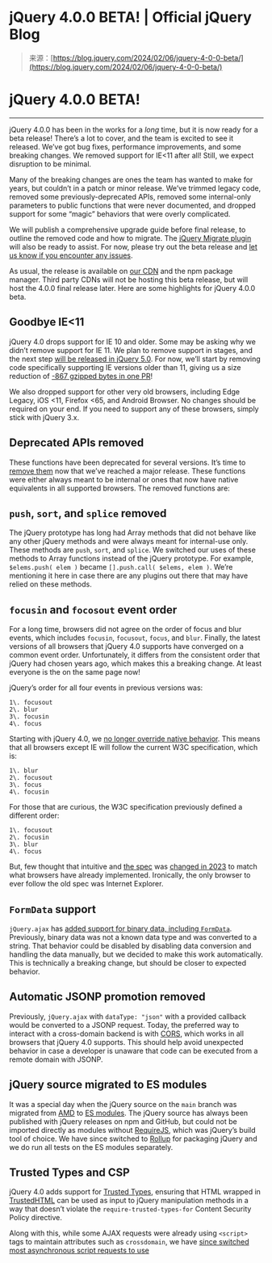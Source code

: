 <!--yml
category: 未分类
date: 2024-05-27 14:41:21
-->

# jQuery 4.0.0 BETA! | Official jQuery Blog

> 来源：[https://blog.jquery.com/2024/02/06/jquery-4-0-0-beta/](https://blog.jquery.com/2024/02/06/jquery-4-0-0-beta/)

# jQuery 4.0.0 BETA!

* * *

jQuery 4.0.0 has been in the works for a *long* time, but it is now ready for a beta release! There’s a lot to cover, and the team is excited to see it released. We’ve got bug fixes, performance improvements, and some breaking changes. We removed support for IE<11 after all! Still, we expect disruption to be minimal.

Many of the breaking changes are ones the team has wanted to make for years, but couldn’t in a patch or minor release. We’ve trimmed legacy code, removed some previously-deprecated APIs, removed some internal-only parameters to public functions that were never documented, and dropped support for some “magic” behaviors that were overly complicated.

We will publish a comprehensive upgrade guide before final release, to outline the removed code and how to migrate. The [jQuery Migrate plugin](https://github.com/jquery/jquery-migrate) will also be ready to assist. For now, please try out the beta release and [let us know if you encounter any issues](https://github.com/jquery/jquery/issues).

As usual, the release is available on [our CDN](https://jquery.com/download/) and the npm package manager. Third party CDNs will not be hosting this beta release, but will host the 4.0.0 final release later. Here are some highlights for jQuery 4.0.0 beta.

## Goodbye IE<11

jQuery 4.0 drops support for IE 10 and older. Some may be asking why we didn’t remove support for IE 11\. We plan to remove support in stages, and the next step [will be released in jQuery 5.0](https://github.com/jquery/jquery/pull/5077). For now, we’ll start by removing code specifically supporting IE versions older than 11, giving us a size reduction of [-867 gzipped bytes in one PR](https://github.com/jquery/jquery/pull/4347)!

We also dropped support for other very old browsers, including Edge Legacy, iOS <11, Firefox <65, and Android Browser. No changes should be required on your end. If you need to support any of these browsers, simply stick with jQuery 3.x.

## Deprecated APIs removed

These functions have been deprecated for several versions. It’s time to [remove them](https://github.com/jquery/jquery/issues/4056) now that we’ve reached a major release. These functions were either always meant to be internal or ones that now have native equivalents in all supported browsers. The removed functions are:

## `push`, `sort`, and `splice` removed

The jQuery prototype has long had Array methods that did not behave like any other jQuery methods and were always meant for internal-use only. These methods are `push`, `sort`, and `splice`. We switched our uses of these methods to Array functions instead of the jQuery prototype. For example, `$elems.push( elem )` became `[].push.call( $elems, elem )`. We’re mentioning it here in case there are any plugins out there that may have relied on these methods.

## `focusin` and `focosout` event order

For a long time, browsers did not agree on the order of focus and blur events, which includes `focusin`, `focusout`, `focus`, and `blur`. Finally, the latest versions of all browsers that jQuery 4.0 supports have converged on a common event order. Unfortunately, it differs from the consistent order that jQuery had chosen years ago, which makes this a breaking change. At least everyone is the on the same page now!

jQuery’s order for all four events in previous versions was:

```
1\. focusout
2\. blur
3\. focusin
4\. focus
```

Starting with jQuery 4.0, we [no longer override native behavior](https://github.com/jquery/jquery/pull/4362). This means that all browsers except IE will follow the current W3C specification, which is:

```
1\. blur
2\. focusout
3\. focus
4\. focusin
```

For those that are curious, the W3C specification previously defined a different order:

```
1\. focusout
2\. focusin
3\. blur
4\. focus
```

But, few thought that intuitive and [the spec](https://www.w3.org/TR/uievents/#events-focusevent-event-order) was [changed in 2023](https://github.com/w3c/uievents/issues/88) to match what browsers have already implemented. Ironically, the only browser to ever follow the old spec was Internet Explorer.

## `FormData` support

`jQuery.ajax` has [added support for binary data, including `FormData`](https://github.com/jquery/jquery/pull/5197). Previously, binary data was not a known data type and was converted to a string. That behavior could be disabled by disabling data conversion and handling the data manually, but we decided to make this work automatically. This is technically a breaking change, but should be closer to expected behavior.

## Automatic JSONP promotion removed

Previously, `jQuery.ajax` with `dataType: "json"` with a provided callback would be converted to a JSONP request. Today, the preferred way to interact with a cross-domain backend is with [CORS](https://developer.mozilla.org/en-US/docs/Web/HTTP/CORS), which works in all browsers that jQuery 4.0 supports. This should help avoid unexpected behavior in case a developer is unaware that code can be executed from a remote domain with JSONP.

## jQuery source migrated to ES modules

It was a special day when the jQuery source on the `main` branch was migrated from [AMD](https://requirejs.org/docs/whyamd.html) to [ES modules](https://github.com/jquery/jquery/pull/4541). The jQuery source has always been published with jQuery releases on npm and GitHub, but could not be imported directly as modules without [RequireJS](https://requirejs.org/), which was jQuery’s build tool of choice. We have since switched to [Rollup](https://rollupjs.org/introduction/) for packaging jQuery and we do run all tests on the ES modules separately.

## Trusted Types and CSP

jQuery 4.0 adds support for [Trusted Types](https://twitter.com/kkotowicz/status/1445713282128515074), ensuring that HTML wrapped in [TrustedHTML](https://developer.mozilla.org/en-US/docs/Web/API/TrustedHTML) can be used as input to jQuery manipulation methods in a way that doesn’t violate the `require-trusted-types-for` Content Security Policy directive.

Along with this, while some AJAX requests were already using `<script>` tags to maintain attributes such as `crossdomain`, we have [since switched most asynchronous script requests to use <script> tags](https://github.com/jquery/jquery/pull/4763) to avoid any CSP errors caused by using inline scripts. There are still a few cases where XHR is used for asynchronous script requests, such as when the `"headers"` option is passed (use `scriptAttrs` instead!), but we now use a `<script>` tag whenever possible.

## Updated slim build

The slim build has gotten even smaller in jQuery 4.0.0 with the removal of Deferreds and Callbacks (now below 20k bytes gzipped!). Deferreds have long-supported the [Promises A+ standard](https://promisesaplus.com/), so native Promises can be used instead in most cases and they are available in all of jQuery’s supported browsers except IE11\. Deferreds do have some extra features that native Promises do not support, but most usage can be migrated to Promise methods. If you need to support IE11, it’s best to use the main build or add a polyfill for native Promises.

## Download

You can get the files from the jQuery CDN, or link to them directly:

[https://code.jquery.com/jquery-4.0.0-beta.js](https://code.jquery.com/jquery-4.0.0-beta.js)

[https://code.jquery.com/jquery-4.0.0-beta.min.js](https://code.jquery.com/jquery-4.0.0-beta.min.js)

You can also get this release from npm:

`npm install jquery@4.0.0-beta`

### Slim build

Sometimes you don’t need ajax, or you prefer to use one of the many standalone libraries that focus on ajax requests. And often it is simpler to use a combination of CSS and class manipulation for web animations. Finally, all of jQuery’s supported browsers (except for IE11) now have support for native Promises across the board, so Deferreds and Callbacks are no longer needed in most cases. Along with the regular version of jQuery that includes everything, we’ve released a “slim” version that excludes these modules. The size of jQuery is very rarely a load performance concern these days, but the slim build is about 8k gzipped bytes smaller than the regular version. These files are also available in the npm package and on the CDN:

[https://code.jquery.com/jquery-4.0.0-beta.slim.js](https://code.jquery.com/jquery-4.0.0-beta.slim.js)

[https://code.jquery.com/jquery-4.0.0-beta.slim.min.js](https://code.jquery.com/jquery-4.0.0-beta.slim.min.js)

These updates are already available as the current versions on npm and Bower. Information on all the ways to get jQuery is available at [https://jquery.com/download/](https://jquery.com/download/). Public CDNs receive their copies today, please give them a few days to post the files. If you’re anxious to get a quick start, use the files on our CDN until they have a chance to update.

## Thanks

Thank you to all of you who participated in this release by submitting patches, reporting bugs, or testing, including [Alex](https://github.com/sashashura), [Ahmed S. El-Afifi](https://github.com/aelafifi), [fecore1](https://github.com/fecore1), [Dallas Fraser](https://github.com/fras2560), [Richard Gibson](https://github.com/gibson042), [Michał Gołębiowski-Owczarek](https://github.com/mgol), [Pierre Grimaud](https://github.com/pgrimaud), [Gabriela Gutierrez](https://github.com/gabibguti), [Jonathan](https://github.com/vanillajonathan), [Necmettin Karakaya](https://github.com/Necmttn), [Anders Kaseorg](https://github.com/andersk), [Wonseop Kim](https://github.com/wonseop), [Simon Legner](https://github.com/simon04), [Shashanka Nataraj](https://github.com/ShashankaNataraj), [Pat O’Callaghan](https://github.com/patocallaghan), [Christian Oliff](https://github.com/coliff), [Dimitri Papadopoulos Orfanos](https://github.com/DimitriPapadopoulos), [Wonhyoung Park](https://github.com/wonhyoung05), [Bruno PIERRE](https://github.com/bubbatls), [Baoshuo Ren](https://github.com/renbaoshuo), [Beatriz Rezener](https://github.com/beatrizrezener), [Sean Robinson](https://github.com/skrobinson), [Ed Sanders](https://github.com/edg2s), [Timo Tijhof](https://github.com/Krinkle), [Tom](https://github.com/gaohuia), [Christian Wenz](https://github.com/wenz), [ygj6](https://github.com/ygj6) and the whole jQuery team.

## We’re on Mastodon!

jQuery now has its very own Mastodon account. We will be cross posting to both Twitter and Mastodon from now on. Also, you may be interested in following some of our team members that have Mastodon accounts.

jQuery: [https://social.lfx.dev/@jquery](https://social.lfx.dev/@jquery)

mgol: [https://hachyderm.io/@mgol](https://hachyderm.io/@mgol)

timmywil: [https://hachyderm.io/@timmywil](https://hachyderm.io/@timmywil)

### Ajax

*   Don’t treat array data as binary ([992a1911](https://github.com/jquery/jquery/commit/992a1911d0b6195012edc25fd5a48810d4be64b5))
*   Allow `processData: true` even for binary data ([ce264e07](https://github.com/jquery/jquery/commit/ce264e0789116e37fe371503537a217c038dfae8))
*   Support binary data (including FormData) ([a7ed9a7b](https://github.com/jquery/jquery/commit/a7ed9a7b6364273b1b964fd2cf9691dec2cbec6b))
*   Support `headers` for script transport even when cross-domain ([#5142](https://github.com/jquery/jquery/issues/5142), [6d136443](https://github.com/jquery/jquery/commit/6d1364431b63b0d3bbe1c5fd604131f9db453396))
*   Support `null` as success functions in `jQuery.get` ([#4989](https://github.com/jquery/jquery/issues/4989), [74978b7e](https://github.com/jquery/jquery/commit/74978b7e892537559850cda7332bdab8106e6354))
*   Don’t auto-execute scripts unless dataType provided ([#4822](https://github.com/jquery/jquery/issues/4822), [025da4dd](https://github.com/jquery/jquery/commit/025da4dd343e6734f3d3c1b4785b1548498115d8))
*   Make responseJSON work for erroneous same-domain JSONP requests ([68b4ec59](https://github.com/jquery/jquery/commit/68b4ec59c8f290d680e9db4bc980655660817dd1))
*   Execute JSONP error script responses ([#4771](https://github.com/jquery/jquery/issues/4771), [a1e619b0](https://github.com/jquery/jquery/commit/a1e619b03a557b47c3e26a5e74af12b63a0d5e73))
*   Avoid CSP errors in the script transport for async requests ([#3969](https://github.com/jquery/jquery/issues/3969), [07a8e4a1](https://github.com/jquery/jquery/commit/07a8e4a177550025c1a08d7ac754839733943f55))
*   Drop the json to jsonp auto-promotion logic ([#1799](https://github.com/jquery/jquery/issues/1799), [#3376](https://github.com/jquery/jquery/issues/3376), [e7b3bc48](https://github.com/jquery/jquery/commit/e7b3bc488d01d584262e12a7c5c25f935d0d034b))
*   Overwrite s.contentType with content-type header value, if any ([#4119](https://github.com/jquery/jquery/issues/4119), [7fb90a6b](https://github.com/jquery/jquery/commit/7fb90a6beaeffe16699800f73746748f6a5cc2de))
*   Deprecate AJAX event aliases, inline event/alias into deprecated ([23d53928](https://github.com/jquery/jquery/commit/23d53928f383b0e7440bf4b08b7524e6af232fad))
*   Do not execute scripts for unsuccessful HTTP responses ([#4250](https://github.com/jquery/jquery/issues/4250), [50871a5a](https://github.com/jquery/jquery/commit/50871a5a85cc802421b40cc67e2830601968affe))
*   Simplify jQuery.ajaxSettings.xhr ([#1967](https://github.com/jquery/jquery/issues/1967), [abdc89ac](https://github.com/jquery/jquery/commit/abdc89ac2e581392b800c0364e0f5f2b6a82cdc6))

### Attributes

*   Shave off a couple of bytes ([b40a4807](https://github.com/jquery/jquery/commit/b40a4807b604efbde51faf075d11e25441af1990))
*   Don’t stringify attributes in the setter ([#4948](https://github.com/jquery/jquery/issues/4948), [4250b628](https://github.com/jquery/jquery/commit/4250b628783d7bfa92ec6c5550c6e4b22fab6034))
*   Drop the `toggleClass(boolean|undefined)` signature ([#3388](https://github.com/jquery/jquery/issues/3388), [a4421101](https://github.com/jquery/jquery/commit/a4421101fd6d9d7b0550210f8e8690641733dd9a))
*   Refactor val(): don’t strip carriage return, isolate IE workarounds ([ff281991](https://github.com/jquery/jquery/commit/ff2819911da6cbbed5ee42c35d695240f06e65e3))
*   Don’t set the type attr hook at all outside of IE ([9e66fe9a](https://github.com/jquery/jquery/commit/9e66fe9acf0ef27681f5a21149fc61678f791641))

### build

*   set up periodic code scanning analysis ([39c5778c](https://github.com/jquery/jquery/commit/39c5778c649ad387dac834832799c0087b11d5fe))

### Build

*   migrate grunt authors to a custom script ([af79c999](https://github.com/jquery/jquery/commit/af79c99939628255f46f30bced000eba9aa6711f))
*   Bump follow-redirects from 1.15.1 to 1.15.4 ([56139394](https://github.com/jquery/jquery/commit/56139394705022e4f6756440030ad6f3bf35f5a6))
*   Bump actions/setup-node and github/codeql-action ([99151d7a](https://github.com/jquery/jquery/commit/99151d7ab0923aa3aeeb1b957a9063e4e20d31ae))
*   Reformat GitHub workflow Yaml files ([c98597ea](https://github.com/jquery/jquery/commit/c98597eaf5e144ee5e549cb41984687cd1033068))
*   Bump @babel/traverse & multiple actions ([fb0cc272](https://github.com/jquery/jquery/commit/fb0cc272916dc909552a1b7bc1a39295e564d3a8))
*   Don’t run CI push workflows for dependabot branches ([635cb152](https://github.com/jquery/jquery/commit/635cb152e7daac658223455aaab2f81204b5b215))
*   Update ESLint-related packages, fix linting errors ([f47c6a83](https://github.com/jquery/jquery/commit/f47c6a83370675af0eff227d0266b40f9f45514a))
*   Run pretest before test:* npm scripts ([1ad66aeb](https://github.com/jquery/jquery/commit/1ad66aeb6d7d94f8e4c8e2286569722ca41f9868))
*   sort branches in compare_size; last run last ([a7fa303f](https://github.com/jquery/jquery/commit/a7fa303fda11ad298875676ffff78143cc49ce95))
*   run pretest in jenkins script ([cb763072](https://github.com/jquery/jquery/commit/cb763072fee1eb9ec3d4037c50cb0d07836b7af6))
*   fix inconsistent builds in Node 20 ([7ef9099d](https://github.com/jquery/jquery/commit/7ef9099d328e90d19bc40b64148747e854b13e20))
*   add commit SHAs and last runs to comparisons ([09972bcc](https://github.com/jquery/jquery/commit/09972bcc680e89e38f56d83043bb368eb7fbda91))
*   add new factory files to dist eslint ([79223841](https://github.com/jquery/jquery/commit/792238410dc16ba0cc53c2740c47c314ea65d822))
*   Bump qs, socket.io-parser, socket.io & json5 ([b923047d](https://github.com/jquery/jquery/commit/b923047d29d37f2d5c96f8b33992f322bc7b7944))
*   migrate most grunt tasks off of grunt ([2bdecf8b](https://github.com/jquery/jquery/commit/2bdecf8b7bd10864e5337a4e24e39476c78cf23a))
*   Bump actions/checkout, actions/setup-node & github/codeql-action ([42e50f8c](https://github.com/jquery/jquery/commit/42e50f8c21fbfd08092ad81add4ac38982ef0841))
*   Update mailmap entry for Krinkle ([699bcd39](https://github.com/jquery/jquery/commit/699bcd396fa342c546905805a0cdfedd1959b7ce))
*   replace CRLF with LF during minify ([48cc402a](https://github.com/jquery/jquery/commit/48cc402a917d6011c7d3e75f779f11ef91b474fb))
*   Add `exports` to package.json, export slim & esm builds ([#4592](https://github.com/jquery/jquery/issues/4592), [8be4c0e4](https://github.com/jquery/jquery/commit/8be4c0e4f89d6c8f780e5937a0534921d8c7815e))
*   Switch form Terser to SWC for JS minification (#5286) ([#5285](https://github.com/jquery/jquery/issues/5285), [e2421875](https://github.com/jquery/jquery/commit/e24218758bb21bfdc296731d70f3d48ab786e5f5))
*   Make sure `*.cjs` & `*.mjs` files use UNIX line endings as well ([198b41c8](https://github.com/jquery/jquery/commit/198b41c8c2cd726b875615023b2b37b213040ad3))
*   switch preferred email for timmywil ([2b6b5e0a](https://github.com/jquery/jquery/commit/2b6b5e0a3ba3029ec3ad1525a178920765e3adf1))
*   Bump github/codeql-action & actions/checkout ([4a13266e](https://github.com/jquery/jquery/commit/4a13266efd262a92f05d86b71d715885de103e6d))
*   Drop individual AMD modules ([5701957b](https://github.com/jquery/jquery/commit/5701957b7223659c52a43f8c2c5465fdf2803df4))
*   Reference GitHub Actions by commit SHAs ([#5266](https://github.com/jquery/jquery/issues/5266), [784b9ba6](https://github.com/jquery/jquery/commit/784b9ba6e403997161113aa56d1747baed4e0767))
*   Switch the minifier from UglifyJS to Terser ([27303c6b](https://github.com/jquery/jquery/commit/27303c6be09b8fc24c13454deae234e480cbf995))
*   Make the `eslint:dev` task not lint the `dist/` folder ([44906a83](https://github.com/jquery/jquery/commit/44906a83d28a81f0107f8418a430db7e040a776b))
*   Test on Node.js 20, stop testing on Node.js 14 & 19 ([6616acff](https://github.com/jquery/jquery/commit/6616acff0a6c144c3eac3afae8578085bd325834))
*   Only install Playwright dependencies when needed ([e77bd9d6](https://github.com/jquery/jquery/commit/e77bd9d64fc696cadfe1f8c9ebb50d7609a97b07))
*   Bump actions/setup-node from 3.5.1 to 3.6.0 ([7e7bd062](https://github.com/jquery/jquery/commit/7e7bd062070b3eca8ee047136ea8575fbed5d70f))
*   Run GitHub Action browser tests on Playwright WebKit ([b02a257f](https://github.com/jquery/jquery/commit/b02a257f98688aa890e06a85672cd1a54c3ffa3a))
*   Migrate middleware-mockserver to modern JS ([ce90a484](https://github.com/jquery/jquery/commit/ce90a48450ba40586a6567235abb8fd2df84da97))
*   remove stale Insight package from custom builds ([c66d4700](https://github.com/jquery/jquery/commit/c66d4700dcf98efccb04061d575e242d28741223))
*   Limit permissions for GitHub workflows ([c909d6b1](https://github.com/jquery/jquery/commit/c909d6b1ff444e68618b6da13d9c21714f681925))
*   Test on Node.js 18 & 19, stop testing on Node 12 ([f62d8e21](https://github.com/jquery/jquery/commit/f62d8e2159baf1eabf3b760b85b2dda56d569a09))
*   Bump actions/setup-node from 3.5.0 to 3.5.1 ([0208224b](https://github.com/jquery/jquery/commit/0208224b5b76d54a39986f78aac97dbf1cccbe38))
*   Update Grunt from 1.4.1 to 1.5.3 ([aa231cd2](https://github.com/jquery/jquery/commit/aa231cd21421503d319ad6068e7df0fb3baa7fea))
*   Bump actions/setup-node from 3.4.1 to 3.5.0 ([25400750](https://github.com/jquery/jquery/commit/25400750fb2e08b0a7e1a752a3ca0e9eaec16163))
*   Update GitHub Actions ([52f452b2](https://github.com/jquery/jquery/commit/52f452b2e8881e5ec5c9e880e277c8ecf633e8dc))
*   Add dependabot.yml config (GitHub Actions) ([3f8bb2a4](https://github.com/jquery/jquery/commit/3f8bb2a46daf76f1427f49810d06a210ffbc7016))
*   Test on Node 17, update Grunt & `karma-*` packages ([2525cffc](https://github.com/jquery/jquery/commit/2525cffc42934c0d5c7aa085bc45dd6a8282e840))
*   Separate the install step from running tests in GitHub Actions ([eef97250](https://github.com/jquery/jquery/commit/eef972508c8be6cc3cd0039d34dc9fe16bac916c))
*   remove travis.yml and travis mentions from core (#4983) ([5f4d449a](https://github.com/jquery/jquery/commit/5f4d449aa836f376eab2d2ca7585d5476d12f095))
*   Migrate CI to GitHub Actions ([e23190e6](https://github.com/jquery/jquery/commit/e23190e63cb121da79b92e6641a81a44dcea9252))
*   Update ESLint & eslint-plugin-import, fixing the build ([9735edd5](https://github.com/jquery/jquery/commit/9735edd5cb7b5ef30bb8acc4d7596a1410a971cc))
*   Test on Node.js 16 instead of 15 ([0f623fdc](https://github.com/jquery/jquery/commit/0f623fdc8db128657716290cb7d57430e224c977))
*   Take core-js-bundle from the external directory as well ([345cd22e](https://github.com/jquery/jquery/commit/345cd22e5664655ed315958ed2056610607c12ef))
*   Restore the external directory ([a684e6ba](https://github.com/jquery/jquery/commit/a684e6ba836f7c553968d7d026ed7941e1a612d8))
*   Rename master to main across the repository ([8ae477a4](https://github.com/jquery/jquery/commit/8ae477a432f0924cd4bd3bdeaef2c4c15e483a8f))
*   Test on Node.js 15 ([6984d174](https://github.com/jquery/jquery/commit/6984d1747623dbc5e87fd6c261a5b6b1628c107c))
*   Explicitly exclude the queue module from the slim build ([a503c691](https://github.com/jquery/jquery/commit/a503c691dc06c59acdafef6e54eca2613c6e4032))
*   Make the import/no-unused-modules ESLint rule work in WebStorm ([8612018d](https://github.com/jquery/jquery/commit/8612018d4eb570b39532fca8344a187d2e95f98e))
*   Append .eslintignore paths to grunt eslint paths ([a22b43ba](https://github.com/jquery/jquery/commit/a22b43bad41592ec61e5fa0fcd2b3a3d44f8bfd3))
*   Use the US spelling of “favor” ([fa0058af](https://github.com/jquery/jquery/commit/fa0058af426c4e482059214c29c29f004254d9a1))
*   Fix commitplease husky config ([#4735](https://github.com/jquery/jquery/issues/4735), [3a1b338a](https://github.com/jquery/jquery/commit/3a1b338a7a579a45543b031a003abdce4dc6ac67))
*   Update dependencies ([b5028669](https://github.com/jquery/jquery/commit/b502866960b30863e56968bd35e720905ac58025))
*   Event: Make sure all source modules’ exports are used (#4648) ([40c3abd0](https://github.com/jquery/jquery/commit/40c3abd0ab049449acab5f2e12c34b9cc3199482))
*   Update eslint-config-jquery, fix linting violations ([ef4d6ca6](https://github.com/jquery/jquery/commit/ef4d6ca6c3a1b276fedc27b1f3a18823276f01a3))
*   Followups after introducing ES modules compiled via Rollup ([55cd3a44](https://github.com/jquery/jquery/commit/55cd3a44368d529326b6d9b16ff7c0204fee5516))
*   Correct code indentations based on jQuery Style Guide ([3d62d570](https://github.com/jquery/jquery/commit/3d62d5704989f17d3a20ae7521d52e9c8c60b4ee))
*   Reduce the slim build header comment & jQuery.fn.jquery ([812b4a1a](https://github.com/jquery/jquery/commit/812b4a1a837c049b85efb73603105b4245cb0e5c))
*   Move ESLint max-len disable-directive to dist/.eslintrc.json ([34296ec5](https://github.com/jquery/jquery/commit/34296ec547f0ab6577e8c31815447990a9c01b31))
*   Test on Node.js 14, stop testing on Node.js 8 & 13 ([88eb22e0](https://github.com/jquery/jquery/commit/88eb22e0599d546f98f6145c53deb086e1d82857))
*   Enable reportUnusedDisableDirectives in ESLint ([46f9810b](https://github.com/jquery/jquery/commit/46f9810b73a7ad446d7c3711faf92f56b67df3c1))
*   Resolve Travis config warnings ([5b94a4f8](https://github.com/jquery/jquery/commit/5b94a4f847fe2328b1b8f2340b11b6031f95d2d1))
*   Enable ESLint one-var rule for var declarations in browser code ([4a7fc854](https://github.com/jquery/jquery/commit/4a7fc8544e2020c75047456d11979e4e3a517fdf))
*   Add Christian Oliff to .mailmap & AUTHORS.txt ([721744a9](https://github.com/jquery/jquery/commit/721744a9fab5b597febea64e466272eabfdb9463))
*   Lint the minified jQuery file as well – a Gruntfile fix ([#3075](https://github.com/jquery/jquery/issues/3075), [338f1fc7](https://github.com/jquery/jquery/commit/338f1fc77483a1bc1456e1f4ba1db2049bb45b45))
*   Lint the minified jQuery file as well ([#3075](https://github.com/jquery/jquery/issues/3075), [89a18de6](https://github.com/jquery/jquery/commit/89a18de64cec73936507ea9feca24d029edea24f))
*   Add intuitive names to Travis jobs ([e1fab109](https://github.com/jquery/jquery/commit/e1fab10911dfe3b93bf8bd5d276e30e6fc69f780))
*   Make dev mode work in Karma again, serve source files from disk ([437f389a](https://github.com/jquery/jquery/commit/437f389a24a6bef213d4df507909e7e69062300b))
*   Tests: Fix custom build tests, verify on Travis ([0f780ba7](https://github.com/jquery/jquery/commit/0f780ba7cc5968d53bba386bdcb59b8d9410873b))
*   Create a `grunt custom:slim` alias for the Slim build (#4578) ([9b9ed469](https://github.com/jquery/jquery/commit/9b9ed469b43e9fa6e2c752444470ae4c87d03d57))
*   Make Karma work in ES modules mode ([341c6d1b](https://github.com/jquery/jquery/commit/341c6d1b5abe4829f59fbc32e93f6a6a1afb900f))
*   Auto-convert sources to AMD ([f37c2e51](https://github.com/jquery/jquery/commit/f37c2e51f36c8f8bab3879064a90e86a685feafc))
*   Fix the Windows build ([#4548](https://github.com/jquery/jquery/issues/4548), [9fd2fa53](https://github.com/jquery/jquery/commit/9fd2fa5388dba5c71129a1d9e3bb8e4fe6e4eb0b))
*   Require extensions for ES6 imports, prevent import cycles ([44ac8c85](https://github.com/jquery/jquery/commit/44ac8c8529173711b66046ae5cfefa5bd4892461))
*   Fix the import path to serialize.js from ajax.js ([07532014](https://github.com/jquery/jquery/commit/075320149ae30a5c593c06b2fb015bdf033e0acf))
*   Run tests on Travis only on browsers defined in the config ([bcbcdd2b](https://github.com/jquery/jquery/commit/bcbcdd2b2c1bb7075f4f73dc89ca7d65db2a09ed))
*   Run tests on Firefox ESR as well ([2d5ad6d2](https://github.com/jquery/jquery/commit/2d5ad6d23e0f57c733ce4556d3f2ee93ca99cadb))
*   Run tests on Node.js 13 in addition to 8, 10 & 12 ([830976e6](https://github.com/jquery/jquery/commit/830976e690b5fffeac860e2fdd07986d087ce824))
*   Run tests on Travis on FirefoxHeadless as well ([584835e6](https://github.com/jquery/jquery/commit/584835e68239ce55d1fc007b284e8ef4ed2817c2))
*   Require strict mode in Node.js scripts via ESLint ([bbad821c](https://github.com/jquery/jquery/commit/bbad821c399da92995a11b88d6684970479d4a9b))
*   Support jquery-release –dry-run flag ([d7d0b52b](https://github.com/jquery/jquery/commit/d7d0b52bda74486f2351baa9d03ca4534de0d733))
*   Stop copying src/core.js to dist on release ([#4489](https://github.com/jquery/jquery/issues/4489), [9a4d9806](https://github.com/jquery/jquery/commit/9a4d980639dd804ad320685a25b8ff4572e3f595))
*   Remove the external directory, read from node_modules directly ([d7e64190](https://github.com/jquery/jquery/commit/d7e64190efc411e3973a79fd027bf1afe359f429))
*   ESLint: forbid unused function parameters ([438b1a3e](https://github.com/jquery/jquery/commit/438b1a3e8a52d3e4efd8aba45498477038849c97))
*   Fix the regex parsing AMD var-modules (#4389) ([9ec09c3b](https://github.com/jquery/jquery/commit/9ec09c3b4aa5182c2a8b8f51afb861b685a4003c))
*   Fix AMD dependencies in curCSS ([b220f6df](https://github.com/jquery/jquery/commit/b220f6df88d34dd908f55d57417fcec377787e5c))
*   Test on Node.js 12, stop testing on Node.js 6 & 11 ([b8d47128](https://github.com/jquery/jquery/commit/b8d4712825a26a7f24c2bdb5a71aa3abcd345dfd))
*   Fix unresolved jQuery reference in finalPropName ([#4358](https://github.com/jquery/jquery/issues/4358), [87403058](https://github.com/jquery/jquery/commit/874030583c9b94603de467124420e6c7a1c3c8ac))
*   Update Sizzle from 2.3.3 to 2.3.4 ([#1756](https://github.com/jquery/jquery/issues/1756), [#4170](https://github.com/jquery/jquery/issues/4170), [#4249](https://github.com/jquery/jquery/issues/4249), [0b2c36ad](https://github.com/jquery/jquery/commit/0b2c36adb4e2c048318659e4196e0925da10ead2))
*   Update the master version to 4.0.0-pre ([c4f2fa2f](https://github.com/jquery/jquery/commit/c4f2fa2fb33d6e52f7c8fad9f687ef970f442179))
*   Update Sinon from 2.3.7 to 7.3.1, other updates ([fea7a2a3](https://github.com/jquery/jquery/commit/fea7a2a328f475048b4450c5c02a60832fdcfc3c))

### Core

*   Add more info about named exports ([5f869590](https://github.com/jquery/jquery/commit/5f869590924b7dea6a16d176b18700939f4b5290))
*   Simplify code post browser support reduction ([93ca49e6](https://github.com/jquery/jquery/commit/93ca49e6d1ac23fee33b3bc3b7f4d93dd1a25cb7))
*   Move the factory to separate exports ([46f6e3da](https://github.com/jquery/jquery/commit/46f6e3da796ee9d28c7c1428793b72d66bcbb0b7))
*   Use named exports in `src/` ([#5262](https://github.com/jquery/jquery/issues/5262), [f75daab0](https://github.com/jquery/jquery/commit/f75daab09102a4dd5107deadb55d4a169f86254a))
*   Fix regression in jQuery.text() on HTMLDocument objects ([#5264](https://github.com/jquery/jquery/issues/5264), [a75d6b52](https://github.com/jquery/jquery/commit/a75d6b52fad212820358e8ada3154f2f634e699b))
*   Selector: Move jQuery.contains from the selector to the core module ([024d8719](https://github.com/jquery/jquery/commit/024d87195ac46690023e2b0b308d4406a8a5a27e))
*   Drop the root parameter of jQuery.fn.init ([d2436df3](https://github.com/jquery/jquery/commit/d2436df36a4b2ef556907e734a90771f0dbdbcaf))
*   Don’t rely on splice being present on input ([9c6f64c7](https://github.com/jquery/jquery/commit/9c6f64c7b51d50e334ef1183e2937ad77c0a68b0))
*   Manipulation: Add basic TrustedHTML support ([#4409](https://github.com/jquery/jquery/issues/4409), [de5398a6](https://github.com/jquery/jquery/commit/de5398a6ad088dc006b46c6a870a2a053f4cd663))
*   Report browser errors in parseXML ([#4784](https://github.com/jquery/jquery/issues/4784), [89697325](https://github.com/jquery/jquery/commit/8969732518470a7f8e654d5bc5be0b0076cb0b87))
*   Make jQuery.isXMLDoc accept falsy input ([#4782](https://github.com/jquery/jquery/issues/4782), [fd421097](https://github.com/jquery/jquery/commit/fd421097c56696e4c1c4a99c1aae44c59a722be4))
*   Drop support for Edge Legacy (i.e. non-Chromium Microsoft Edge) ([#4568](https://github.com/jquery/jquery/issues/4568), [e35fb62d](https://github.com/jquery/jquery/commit/e35fb62db4fb46f031056bb53e393982c03972a1))
*   Fire iframe script in its context, add doc param in globalEval ([#4518](https://github.com/jquery/jquery/issues/4518), [4592595b](https://github.com/jquery/jquery/commit/4592595b478be979141ce35c693dbc6b65647173))
*   Exclude callbacks & deferred modules in the slim build as well ([fbc44f52](https://github.com/jquery/jquery/commit/fbc44f52fe76e1b601da76a1d7f8ef27884c06da))
*   Migrate from AMD to ES modules 🎉 ([d0ce00cd](https://github.com/jquery/jquery/commit/d0ce00cdfa680f1f0c38460bc51ea14079ae8b07))
*   Use Array.prototype.flat where supported ([#4320](https://github.com/jquery/jquery/issues/4320), [9df4f1de](https://github.com/jquery/jquery/commit/9df4f1de12728b44a4b0f91748f12421008d9079))
*   Remove private copies of push, sort & splice from the jQuery prototype ([b59107f5](https://github.com/jquery/jquery/commit/b59107f5d7451ac16a7c8755128719be6ec8bf12))
*   Implement .even() & .odd() to replace POS :even & :odd ([78420d42](https://github.com/jquery/jquery/commit/78420d427cf3734d9264405fcbe08b76be182a95))
*   Deprecate jQuery.trim ([#4363](https://github.com/jquery/jquery/issues/4363), [5ea59460](https://github.com/jquery/jquery/commit/5ea5946094784f68437ef26d463dfcfbbbaff1f6))
*   Remove IE-specific support tests, rely on document.documentMode ([#4386](https://github.com/jquery/jquery/issues/4386), [3527a384](https://github.com/jquery/jquery/commit/3527a3840585e6a359cd712591c9c57398357b9b))
*   Drop support for IE <11, iOS <11, Firefox <65, Android Browser & PhantomJS ([#3950](https://github.com/jquery/jquery/issues/3950), [#4299](https://github.com/jquery/jquery/issues/4299), [cf84696f](https://github.com/jquery/jquery/commit/cf84696fd1d7fe314a11492606529b5a658ee9e3))
*   Remove deprecated jQuery APIs ([#4056](https://github.com/jquery/jquery/issues/4056), [58f0c00b](https://github.com/jquery/jquery/commit/58f0c00bed695f934bb205c6115e5fe99dd5c27b))

### CSS

*   Fix reliableTrDimensions support test for initially hidden iframes ([b1e66a5f](https://github.com/jquery/jquery/commit/b1e66a5faaf46ffcbcc27c79a9a224aaf851a987))
*   Selector: Align with 3.x, remove the outer `selector.js` wrapper ([53cf7244](https://github.com/jquery/jquery/commit/53cf7244da2a2040333335c36e435b1c12efdff9))
*   Make the reliableTrDimensions support test work with Bootstrap CSS ([#5270](https://github.com/jquery/jquery/issues/5270), [65b85031](https://github.com/jquery/jquery/commit/65b85031fb5688361c077bc04e641e4b502671e1))
*   Make `offsetHeight( true )`, etc. include negative margins ([#3982](https://github.com/jquery/jquery/issues/3982), [bce13b72](https://github.com/jquery/jquery/commit/bce13b72c1753e16cc0db53ebf0f0456bdcf6b48))
*   Return `undefined` for whitespace-only CSS variable values (#5120) ([7eb00196](https://github.com/jquery/jquery/commit/7eb0019640a5856c42b451551eb7f995d913eba9))
*   Don’t trim whitespace of undefined custom property ([#5105](https://github.com/jquery/jquery/issues/5105), [ed306c02](https://github.com/jquery/jquery/commit/ed306c0261ab63746040e5d58bb4477c3069a427))
*   Skip falsy values in `addClass( array )`, compress code ([#4998](https://github.com/jquery/jquery/issues/4998), [a338b407](https://github.com/jquery/jquery/commit/a338b407f2479f82df40635055effc163835183f))
*   Justify use of rtrim on CSS property values ([655c0ed5](https://github.com/jquery/jquery/commit/655c0ed5e204b1f6427e09d615a49586a7bc84eb))
*   Trim whitespace surrounding CSS Custom Properties values ([#4926](https://github.com/jquery/jquery/issues/4926), [efadfe99](https://github.com/jquery/jquery/commit/efadfe991a5c287af561a9326bf1427d726c91c1))
*   Include `show`, `hide` & `toggle` methods in the jQuery slim build ([297d18dd](https://github.com/jquery/jquery/commit/297d18dd13f7b810ea5a4afeefa4cb15d9e16e16))
*   Remove the opacity CSS hook ([865469f5](https://github.com/jquery/jquery/commit/865469f5e60f55feb28469bb0a7526dd22f04b4e))
*   Workaround buggy getComputedStyle on table rows in IE/Edge ([#4490](https://github.com/jquery/jquery/issues/4490), [26415e08](https://github.com/jquery/jquery/commit/26415e081b318dbe1d46d2b7c30e05f14c339b75))
*   Don’t automatically add “px” to properties with a few exceptions ([#2795](https://github.com/jquery/jquery/issues/2795), [00a9c2e5](https://github.com/jquery/jquery/commit/00a9c2e5f4c855382435cec6b3908eb9bd5a53b7))

### Data

*   Refactor to reduce size ([805cdb43](https://github.com/jquery/jquery/commit/805cdb43fd02c3a5783c06b5ec2c9519be0682ab))
*   Event:Manipulation: Prevent collisions with Object.prototype ([#3256](https://github.com/jquery/jquery/issues/3256), [9d76c0b1](https://github.com/jquery/jquery/commit/9d76c0b163675505d1a901e5fe5249a2c55609bc))
*   Separate data & css/effects camelCase implementations ([#3355](https://github.com/jquery/jquery/issues/3355), [8fae2120](https://github.com/jquery/jquery/commit/8fae21200e80647fec4389995c4879948d11ad66))

### Deferred

### Deprecated

*   Define `.hover()` using non-deprecated methods ([fd6ffc5e](https://github.com/jquery/jquery/commit/fd6ffc5eb2c12562f2656d2f33865448420252be))
*   Remove jQuery.trim ([0b676ae1](https://github.com/jquery/jquery/commit/0b676ae12d20721e2df6f6f32f37f7302f8805bf))
*   Fix AMD parameter order ([f810080e](https://github.com/jquery/jquery/commit/f810080e8e92278bb5288cba7cc0169481471780))

### Dimensions

*   Add offset prop fallback to FF for unreliable TR dimensions ([#4529](https://github.com/jquery/jquery/issues/4529), [3bbbc111](https://github.com/jquery/jquery/commit/3bbbc11111840d6fd5160db13f2c1a9acb05c4c4))

### Docs

*   Fix module links in the package README ([ace646f6](https://github.com/jquery/jquery/commit/ace646f6e83e653f666ba715c200739f1cbdba52))
*   update watch task in CONTRIBUTING.md ([77d6ad71](https://github.com/jquery/jquery/commit/77d6ad7172db3ae11573df7b322d410b161eb43e))
*   Fix typos found by codespell ([620870a1](https://github.com/jquery/jquery/commit/620870a1af5287d29c77ec6d5f973116b23793a7))
*   remove stale gitter badge from readme ([67cb1af7](https://github.com/jquery/jquery/commit/67cb1af7740a956e150e8d93266c4e601f55e8a4))
*   Remove the “Grunt build” section from the PR template ([988a5684](https://github.com/jquery/jquery/commit/988a56847de301ce18a653f84b07c5af432a269f))
*   Remove stale badge from README ([bcd9c2bc](https://github.com/jquery/jquery/commit/bcd9c2bc3ddaa04f89f550681ca9c1ec5efc4328))
*   Update the README of the published package ([edccabf1](https://github.com/jquery/jquery/commit/edccabf10d37b57cbd4eeebc44f3acb67cb2739c))
*   Remove git.io from a GitHub Actions comment ([016872ff](https://github.com/jquery/jquery/commit/016872ffe03ab9107b1bc62fae674a4809c3b23f))
*   Update webpack website in README ([01819bc3](https://github.com/jquery/jquery/commit/01819bc3bcc44282e5bb9301c3478d837d1e5152))
*   add link to patchwelcome and help wanted issues ([924b7ce8](https://github.com/jquery/jquery/commit/924b7ce825962bfe4c16e02eb411c7f66ee75a55))
*   add link to preview the new CLAs ([683ceb8f](https://github.com/jquery/jquery/commit/683ceb8ff067ac53a7cb464ba1ec3f88e353e3f5))
*   Fix incorrect `trac-NUMBER` references ([eb9ceb2f](https://github.com/jquery/jquery/commit/eb9ceb2facbeff1c66a41824bd0ac0c56d0c5c62))
*   remove expired links from old jquery source (#4997) ([ed066ac7](https://github.com/jquery/jquery/commit/ed066ac70270b4bb20b5717501d2d268ef144bd3))
*   Remove links to Web Archive from source ([#4981](https://github.com/jquery/jquery/issues/4981), [e24f2dcf](https://github.com/jquery/jquery/commit/e24f2dcf3f6bda1a672502e0233c732065cbbe89))
*   Replace `#NUMBER` Trac issue references with `trac-NUMBER` ([5d5ea015](https://github.com/jquery/jquery/commit/5d5ea015114092c157311c4948f7cc3d8c8e7f8a))
*   Update the URL to the latest jQuery build in CONTRIBUTING.md ([9bdb16cd](https://github.com/jquery/jquery/commit/9bdb16cd19097da67950a707baac3980bda873f3))
*   Remove the CLA checkbox in the pull request template ([e1248931](https://github.com/jquery/jquery/commit/e124893132d7a979d7987f978e968a1f889348b6))
*   update irc to Libera and fix LAMP dead link ([175db73e](https://github.com/jquery/jquery/commit/175db73ec7938e774d9e93d3afdfb35a24466b47))
*   Update Frequently Reported Issues in the GitHub issue template ([7a6fae6a](https://github.com/jquery/jquery/commit/7a6fae6a7e51ae30a9f3177e8639fbf523ed0915))
*   Change JS Foundation mentions to OpenJS Foundation ([11611967](https://github.com/jquery/jquery/commit/11611967adf2bd9ff4304132f917629ec1134049))
*   add SECURITY.md, show security email address ([2ffe54ca](https://github.com/jquery/jquery/commit/2ffe54ca53b4ba2de2012f83c3faf262c1003af9))
*   Fix typos ([1a7332ce](https://github.com/jquery/jquery/commit/1a7332ce83cdee7d6cd9d45c2a4b83067f53f14b))
*   Update the link to the jsdom repository ([a62309e0](https://github.com/jquery/jquery/commit/a62309e01b3c76d2b73560ca666c454b7bbfcb77))
*   Use https for hyperlinks in README ([73415da2](https://github.com/jquery/jquery/commit/73415da25d964ee31ec1804d55f5af0199a1378e))
*   Remove a mention of the event/alias.js module from README ([3edfa1bc](https://github.com/jquery/jquery/commit/3edfa1bcdc50bca41ac58b2642b12f3feee03a3b))
*   Update links to EdgeHTML issues to go through Web Archive ([1dad1185](https://github.com/jquery/jquery/commit/1dad1185e0b2ca2a13bf411558eda75fb2d4da88))
*   direct users to GitHub docs for cloning the repo ([f1c16de2](https://github.com/jquery/jquery/commit/f1c16de29689d2cfaf629f00d682148e99753509))
*   Change OS X to macOS in README ([5a3e0664](https://github.com/jquery/jquery/commit/5a3e0664d261422f11a78faaf101d70c73b3a5a8))
*   Update most URLs to HTTPS ([f09d9210](https://github.com/jquery/jquery/commit/f09d92100ffff6208211b200ed0cdc39bfd17fc3))
*   Convert link to Homebrew from HTTP to HTTPS ([e0022f23](https://github.com/jquery/jquery/commit/e0022f23144fd1dc6db86a5d8c18af47bc14f0f3))

### Effect

*   Fix a unnecessary conditional statement in .stop() ([#4374](https://github.com/jquery/jquery/issues/4374), [110802c7](https://github.com/jquery/jquery/commit/110802c7f22b677ef658963aa95ebdf5cb9c5573))

### Effects

### Event

*   Avoid collisions between jQuery.event.special & Object.prototype ([bcaeb000](https://github.com/jquery/jquery/commit/bcaeb000b777c018ad5d18e01be5060caa8cb158))
*   Simplify the check for saved data in leverageNative ([dfe212d5](https://github.com/jquery/jquery/commit/dfe212d5a1eed6b4a67d1cbd04ece09bbac33699))
*   Make trigger(focus/blur/click) work with native handlers ([#5015](https://github.com/jquery/jquery/issues/5015), [6ad3651d](https://github.com/jquery/jquery/commit/6ad3651dbfea9e9bb56e608f72b4ef2f97bd4e70))
*   Simulate focus/blur in IE via focusin/focusout ([#4856](https://github.com/jquery/jquery/issues/4856), [#4859](https://github.com/jquery/jquery/issues/4859), [#4950](https://github.com/jquery/jquery/issues/4950), [ce60d318](https://github.com/jquery/jquery/commit/ce60d31893deab7d3da592b5173e90b5d50e7732))
*   Don’t break focus triggering after `.on(focus).off(focus)` ([#4867](https://github.com/jquery/jquery/issues/4867), [e539bac7](https://github.com/jquery/jquery/commit/e539bac79e666bba95bba86d690b4e609dca2286))
*   Make focus re-triggering not focus the original element back ([#4382](https://github.com/jquery/jquery/issues/4382), [dbcffb39](https://github.com/jquery/jquery/commit/dbcffb396c2db61ff96edc4162602e850797d61f))
*   Don’t crash if an element is removed on blur ([#4417](https://github.com/jquery/jquery/issues/4417), [5c2d0870](https://github.com/jquery/jquery/commit/5c2d08704e289dd2745bcb0557b35a9c0e6af4a4))
*   Remove the event.which shim ([#3235](https://github.com/jquery/jquery/issues/3235), [1a5fff4c](https://github.com/jquery/jquery/commit/1a5fff4c169dbaa2df72c656868bcf60ed4413d0))
*   remove jQuery.event.global ([18db8717](https://github.com/jquery/jquery/commit/18db87172cffbe48b92e30b70249e304863a70f9))
*   Only attach events to objects that accept data – for real ([#4397](https://github.com/jquery/jquery/issues/4397), [d5c505e3](https://github.com/jquery/jquery/commit/d5c505e35d8c74ce8e9d99731a1a7eab0e0d911c))
*   Stop shimming focusin & focusout events ([#4300](https://github.com/jquery/jquery/issues/4300), [8a741376](https://github.com/jquery/jquery/commit/8a741376937dfacf9f82b2b88f93b239fe267435))
*   Prevent leverageNative from registering duplicate dummy handlers ([eb6c0a7c](https://github.com/jquery/jquery/commit/eb6c0a7c97b1b3cf00144de12d945c9c569f935c))
*   Fix handling of multiple async focus events ([#4350](https://github.com/jquery/jquery/issues/4350), [ddfa8376](https://github.com/jquery/jquery/commit/ddfa83766478268391bc9da96683fc0d4973fcfe))

### Manipulation

*   Generalize a test to support IE ([88690ebf](https://github.com/jquery/jquery/commit/88690ebfc8b5ef8b1e444326c664b590ecc0b888))
*   Support $el.html(selfRemovingScript) (#5378) ([#5377](https://github.com/jquery/jquery/issues/5377), [937923d9](https://github.com/jquery/jquery/commit/937923d9ee8dfd19008447b5059cbd13ee5a23ac))
*   Extract domManip to a separate file ([ee6e8740](https://github.com/jquery/jquery/commit/ee6e874075ba1fcd8f9e62cd1ee5c04f6518b6d6))
*   Don’t remove HTML comments from scripts ([#4904](https://github.com/jquery/jquery/issues/4904), [2f8f39e4](https://github.com/jquery/jquery/commit/2f8f39e457c32c454c50545b0fdaa1d7a4a2f8bd))
*   Respect script crossorigin attribute in DOM manipulation ([#4542](https://github.com/jquery/jquery/issues/4542), [15ae3614](https://github.com/jquery/jquery/commit/15ae361485056b236a9484a185238f992806e1ff))
*   Avoid concatenating strings in buildFragment ([9c98e4e8](https://github.com/jquery/jquery/commit/9c98e4e86eda857ee063bc48adbc1a11bb5506ee))
*   Make jQuery.htmlPrefilter an identity function ([90fed4b4](https://github.com/jquery/jquery/commit/90fed4b453a5becdb7f173d9e3c1492390a1441f))
*   Selector: Use the nodeName util where possible to save size ([4504fc3d](https://github.com/jquery/jquery/commit/4504fc3d722dd029d861cb47aa65a5edc651c4d3))

### Release

*   use buildDefaultFiles directly and pass version ([b507c864](https://github.com/jquery/jquery/commit/b507c8648f701acd1c48b3c38054ad38d76fd1ca))
*   copy dist-module folder as well ([63767650](https://github.com/jquery/jquery/commit/63767650b5b171b4671304fd2bb2f2890431929f))
*   only published versioned files to cdn ([3a0ca684](https://github.com/jquery/jquery/commit/3a0ca684eb21d64a13d7591ce1891b1990e0339c))
*   remove scripts and dev deps from dist package.json ([7eac932d](https://github.com/jquery/jquery/commit/7eac932da7177104546abef595adf4429eb829b3))
*   update build command in Release.generateArtifacts ([3b963a21](https://github.com/jquery/jquery/commit/3b963a21662061e0f39ad90f146e73e2223c2b86))
*   add support for md5 sums in windows ([f088c366](https://github.com/jquery/jquery/commit/f088c36631df3d5dc98408debd147ea5d3618557))
*   remove the need to install grunt globally ([b2bbaa36](https://github.com/jquery/jquery/commit/b2bbaa36d4d37bd48f954ed3cdbd50d3461a523d))
*   upgrade release dependencies ([967af732](https://github.com/jquery/jquery/commit/967af73203378db0cc3637adee85c442e246e05a))
*   Remove an unused chalk dependency ([bfb6897c](https://github.com/jquery/jquery/commit/bfb6897c558dfdccff7ac5fc377b08e806525be3))
*   Use an in-repository dist README fixture ([358b769a](https://github.com/jquery/jquery/commit/358b769a00c3a09a8ec621b8dcb2d5e31b7da69a))
*   Update AUTHORS.txt ([1b74660f](https://github.com/jquery/jquery/commit/1b74660f730d34bf728094c33080ff406427f41e))
*   update AUTHORS.txt ([cf9fe0f6](https://github.com/jquery/jquery/commit/cf9fe0f6a104a0f527c7c3f441485c19e2b19c69))

### Selector

*   Make `selector.js` module depend on `attributes/attr.js` ([#5379](https://github.com/jquery/jquery/issues/5379), [e06ff088](https://github.com/jquery/jquery/commit/e06ff08849057cd099365bf43598c8952fe9956d))
*   Eliminate `selector.js` depenencies from various modules ([e8b7db4b](https://github.com/jquery/jquery/commit/e8b7db4b0f1e1b8e08578641b30a92b955ccc4ec))
*   Re-expose jQuery.find.{tokenize,select,compile,setDocument} ([#5259](https://github.com/jquery/jquery/issues/5259), [338de359](https://github.com/jquery/jquery/commit/338de3599039a3ba906214e656bcbe637430c37d))
*   Stop relying on CSS.supports( “selector(…)” ) ([#5194](https://github.com/jquery/jquery/issues/5194), [68aa2ef7](https://github.com/jquery/jquery/commit/68aa2ef7571e2d9f91fad1aa9e5f956c04dc9ee9))
*   Backport jQuery selection context logic to selector-native ([#5185](https://github.com/jquery/jquery/issues/5185), [2e644e84](https://github.com/jquery/jquery/commit/2e644e845051703775b35b358eec5d3608a9465f))
*   Make selector lists work with `qSA` again ([#5177](https://github.com/jquery/jquery/issues/5177), [09d988b7](https://github.com/jquery/jquery/commit/09d988b774e7ff4acfb69c0cde2dab373559aaca))
*   Implement the `uniqueSort` chainable method ([#5166](https://github.com/jquery/jquery/issues/5166), [5266f23c](https://github.com/jquery/jquery/commit/5266f23cf49c9329bddce4d4af6cb5fbbd1e0383))
*   Re-introduce selector-native.js ([4c1171f2](https://github.com/jquery/jquery/commit/4c1171f2ed62584211250df0af8302d34c04621a))
*   Manipulation: Fix DOM manip within template contents ([#5147](https://github.com/jquery/jquery/issues/5147), [3299236c](https://github.com/jquery/jquery/commit/3299236c898136dc1aa57dc5148811203e931895))
*   Drop support for legacy pseudos, test custom pseudos ([8c7da22c](https://github.com/jquery/jquery/commit/8c7da22caeae8c2c3f7e9869d5f47414669f106c))
*   Use jQuery `:has` if `CSS.supports(selector(…))` non-compliant ([#5098](https://github.com/jquery/jquery/issues/5098), [d153c375](https://github.com/jquery/jquery/commit/d153c375e67f2c2dba82c2fb079c36b8d795e66a))
*   Remove the “a:enabled” workaround for Chrome <=77 ([c1ee33ad](https://github.com/jquery/jquery/commit/c1ee33aded44051b8f1288b59d2efdc68d0413cc))
*   Make empty attribute selectors work in IE again ([#4435](https://github.com/jquery/jquery/issues/4435), [05184cc4](https://github.com/jquery/jquery/commit/05184cc448f4ed7715ddd6a5d724e167882415f1))
*   Use shallow document comparisons in uniqueSort ([#4441](https://github.com/jquery/jquery/issues/4441), [15750b0a](https://github.com/jquery/jquery/commit/15750b0af270da07917b70457cf09bda97d3d935))
*   Add a test for throwing on post-comma invalid selectors ([6eee5f7f](https://github.com/jquery/jquery/commit/6eee5f7f181f9ebf5aa428e96356667e3cf7ddbd))
*   Make selectors with leading combinators use qSA again ([ed66d5a2](https://github.com/jquery/jquery/commit/ed66d5a22b37425abf5b63c361f91340de89c994))
*   Use shallow document comparisons to avoid IE/Edge crashes ([#4441](https://github.com/jquery/jquery/issues/4441), [aa6344ba](https://github.com/jquery/jquery/commit/aa6344baf87145ffc807a527d9c1fb03c96b1948))
*   reduce size, simplify setDocument ([29a9544a](https://github.com/jquery/jquery/commit/29a9544a4fb743491a42f827a6cf8627b7b99e0f))
*   Leverage the :scope pseudo-class where possible ([#4453](https://github.com/jquery/jquery/issues/4453), [df6a7f7f](https://github.com/jquery/jquery/commit/df6a7f7f0f615149266b1a51064293b748b29900))
*   Bring back querySelectorAll shortcut usage ([cef4b731](https://github.com/jquery/jquery/commit/cef4b73179b8d2a38cfd5e0730111cc80518311a))
*   Inline Sizzle into the selector module ([47835965](https://github.com/jquery/jquery/commit/47835965bd100a3661d8299d8b769ceeb8b6ce48))
*   Port Sizzle tests to jQuery ([79b74e04](https://github.com/jquery/jquery/commit/79b74e043a4ee737d44a95094ff1184e40bd5b16))

### Support

*   ensure display is set to block for the support div ([#4832](https://github.com/jquery/jquery/issues/4832), [09f25436](https://github.com/jquery/jquery/commit/09f254361f1fe8a563b8a90fe6a4d269f4b11514))

### Tests

*   Disable the “:lang respects escaped backslashes” test ([#5271](https://github.com/jquery/jquery/issues/5271), [62b9a258](https://github.com/jquery/jquery/commit/62b9a2583460c2384f6de1d0a6aeaf05e51d523b))
*   Indicate Chrome 112 & Safari 16.4 pass the cssHas support test ([89ef81f8](https://github.com/jquery/jquery/commit/89ef81f86f8f371154e9fd3173be5fb57cb72d5e))
*   Test AJAX deprecated event aliases properly ([cff28998](https://github.com/jquery/jquery/commit/cff2899885c314d32eea42e9eef6ead6e5da5c2f))
*   Indicate Firefox 106+ passes the `cssSupportsSelector` test ([716130e0](https://github.com/jquery/jquery/commit/716130e094caf780100a39cfd4526adbd7673b12))
*   Remove a workaround for a Firefox XML parsing issue ([e7ffe1f1](https://github.com/jquery/jquery/commit/e7ffe1f135dfa68ce3065b2bd319a29a57866dc6))
*   Fix the link to QUnit CSS file ([8cf39b78](https://github.com/jquery/jquery/commit/8cf39b78e6c36b360dd81268a7f84fb4ca218e15))
*   Exclude tests based on compilation flags, not API presence ([#5069](https://github.com/jquery/jquery/issues/5069), [fae5fee8](https://github.com/jquery/jquery/commit/fae5fee8b435cc20352d28b0a384b9784b1ad9ed))
*   Workaround an XML parsing bug in Firefox ([af1cd6f2](https://github.com/jquery/jquery/commit/af1cd6f218f699abc34b1582a910c0df00312aee))
*   lock colors version to 1.4.0 ([9603b3c8](https://github.com/jquery/jquery/commit/9603b3c899af354a4f538fa5b15f9dac3fcc0f55))
*   Skip ETag AJAX tests on TestSwarm ([00c060d1](https://github.com/jquery/jquery/commit/00c060d1619d472a2d8c5b104ed76fa3afc2ce97))
*   Allow statusText to be “success” in AJAX tests ([19ced963](https://github.com/jquery/jquery/commit/19ced963c63372eae5aca9e1a4baec80b78a2b8e))
*   Make Karma browser timeout larger than the QUnit one ([4fd6912b](https://github.com/jquery/jquery/commit/4fd6912bfd8fffbfabc98a9b0789d28f10af0914))
*   Don’t remove csp.log in the cspClean action of mock.php ([1019074f](https://github.com/jquery/jquery/commit/1019074f7b1df96ee9d6409ada3dc0562046f6c7))
*   Load the TestSwarm listener via HTTPS ([d225639a](https://github.com/jquery/jquery/commit/d225639a8ea62863482bd20249077688f60235db))
*   Switch background image from online file to local 1×1.jpg ([482f8462](https://github.com/jquery/jquery/commit/482f846203e82b1c2620f580e483bf41d11f9f49))
*   Strip untypical callback parameter characters from mock.php ([a7027463](https://github.com/jquery/jquery/commit/a70274632dc19ff4a64d7bb7657a2cc647ff38b9))
*   Make more tests run natively in Chrome & Firefox ([50e8e846](https://github.com/jquery/jquery/commit/50e8e84621ff7a314fca253ce73f0519322d8a4d))
*   Fix tests for not auto-executing scripts without dataType ([d38528b1](https://github.com/jquery/jquery/commit/d38528b17a846b7ca4513b41150a05436546292d))
*   Recognize callbacks with dots in the Node.js mock server ([df6858df](https://github.com/jquery/jquery/commit/df6858df2ed3fc5c424591a5e09b900eb4ce0417))
*   Skip the “jQuery.ajax() on unload” test in Safari ([c18dc496](https://github.com/jquery/jquery/commit/c18dc49699bc27481a4af36ed1a0ee1b19c6eb03))
*   Remove an unused local variable ([82b87f6f](https://github.com/jquery/jquery/commit/82b87f6f0e45ca4e717b4e3a4a20a592709a099f))
*   Remove remaining obsolete jQuery.cache references ([d96111e1](https://github.com/jquery/jquery/commit/d96111e18b42ae1bc7def72a8a0d156ea39e4d0e))
*   Workaround failures in recent XSS tests in iOS 8 – 12 ([11066a9e](https://github.com/jquery/jquery/commit/11066a9e6ac183dd710d1bc7aa74a3f809757136))
*   Add tests for recently fixed manipulation XSS issues ([dc06d68b](https://github.com/jquery/jquery/commit/dc06d68bdc4c2562b5cc530f21e668a17d78ee2d))
*   Use only one focusin/out handler per matching window & document ([9b732043](https://github.com/jquery/jquery/commit/9b7320435059e30af71d648ab34ac6c00c80f5ef))
*   Fix flakiness in the “jQuery.ajax() – JSONP – Same Domain” test ([7b0864d0](https://github.com/jquery/jquery/commit/7b0864d0539bbfbb01d88d9bc95369580ffd99bc))
*   Pass a number of necessary done() calls to assert.async() ([364476c3](https://github.com/jquery/jquery/commit/364476c3dc1231603ba61fc08068fa89fb095e1a))
*   Remove obsolete jQuery data tests ([eb35be52](https://github.com/jquery/jquery/commit/eb35be528fdea40faab4d89ac859d38dfd024271))
*   Skip a “width/height on a table row with phantom borders” test in Firefox ([a612733b](https://github.com/jquery/jquery/commit/a612733be0c68d337647a6fcc8f8e0cabc1fc36b))
*   Don’t test synchronous XHR on unload in Chrome ([323575fb](https://github.com/jquery/jquery/commit/323575fb9bb330a852718d89e323f7ec79549100))
*   Stop using jQuery.find in tests ([1d624c10](https://github.com/jquery/jquery/commit/1d624c10b4a6b97ac254bcefffa91058556075d2))
*   Port changes from Sizzle ([ac5f7cd8](https://github.com/jquery/jquery/commit/ac5f7cd8e29ecc7cdf21c13199be5472375ffa0e))
*   Fix a comment in testinit.js ([7bdf307b](https://github.com/jquery/jquery/commit/7bdf307b51e4d4a891b123a96d4899e31bfba024))
*   update npo.js and include unminified source instead ([b334ce77](https://github.com/jquery/jquery/commit/b334ce7735ae453bd5643b251f36c3cedce4b3de))
*   Restrict an event test fallback to TestSwarm ([bde53edc](https://github.com/jquery/jquery/commit/bde53edcf4bd6c975d068eed4eb16c5ba09c1cff))
*   Fix the new focusin/focusout test in IE ([6f2fae7c](https://github.com/jquery/jquery/commit/6f2fae7c410dcb5876814866a03fc819f0502290))
*   Fix the core-js polyfill inclusion method ([2e4b79ab](https://github.com/jquery/jquery/commit/2e4b79ab8f7c43d36537a743c4c1a1a5b17e130e))

### Traversing

*   Fix `contents()` on `<object>`s with children in IE ([ccbd6b93](https://github.com/jquery/jquery/commit/ccbd6b93424cbdbf86f07a86c2e55cbab497d7a3))
*   Fix `contents()` on `<object>`s with children ([#4384](https://github.com/jquery/jquery/issues/4384), [4d865d96](https://github.com/jquery/jquery/commit/4d865d96aa5aae91823c50020b5c19da79566811))